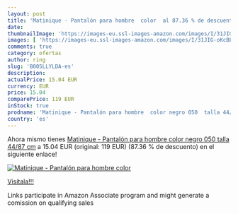 ```yaml
---
layout: post
title: 'Matinique - Pantalón para hombre  color  al 87.36 % de descuento'
date: 
thumbnailImage: 'https://images-eu.ssl-images-amazon.com/images/I/31JIG-oKcBL._SL200_.jpg'
images: [ 'https://images-eu.ssl-images-amazon.com/images/I/31JIG-oKcBL._SL200_.jpg' ]
comments: true
category: ofertas
author: ring
slug: 'B005LLYLDA-es'
description:
actualPrice: 15.04 EUR
currency: EUR
price: 15.04
comparePrice: 119 EUR
inStock: true
prodname: 'Matinique - Pantalón para hombre  color negro 050  talla 44/87 cm'
country: 'es'
---
```


Ahora mismo tienes [Matinique - Pantalón para hombre  color negro 050  talla 44/87 cm](https://www.amazon.es/dp/B005LLYLDA/?tag=tolees-21) a 15.04 EUR (original: 119 EUR) (87.36 %  de descuento) en el siguiente enlace!

[![Matinique - Pantalón para hombre  color ](https://images-eu.ssl-images-amazon.com/images/I/31JIG-oKcBL._SL200_.jpg)](https://www.amazon.es/dp/B005LLYLDA/?tag=tolees-21)

[Visítala!!!](https://www.amazon.es/dp/B005LLYLDA/?tag=tolees-21)

Links participate in Amazon Associate program and might generate a comission on qualifying sales

